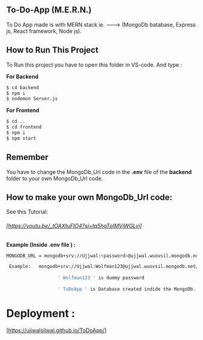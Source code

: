## To-Do-App (M.E.R.N.)
 To Do App made is with MERN stack ie. ---> (MongoDb batabase, Express js, React framework, Node js).

## How to Run This Project
To Run this project you have to open this folder in VS-code. And type :

**For Backend**
```sh
$ cd backend
$ npm i
$ nodemon Server.js
```

**For Frontend**
```sh
$ cd ..
$ cd frontend
$ npm i 
$ npm start
```

## Remember 
You have to change the MongoDb_Url code in the **.env** file of the **backend** folder to your own MongoDb_Url code.

## How to make your own MongoDb_Url code:
See this Tutorial:

###### [https://youtu.be/_tOAXtuFIO4?si=tq5hqToIMViWGLvi]

**Example (Inside .env file ) :**
```sh
MONGODB_URL = mongodb+srv://Ujjwal:<password>@ujjwal.wuovsil.mongodb.net/?retryWrites=true&w=majority

 Example:   mongodb+srv://Ujjwal:Wolfman123@ujjwal.wuovsil.mongodb.net/ToDoApp?retryWrites=true&w=majority
 
                   ' Wolfman123 ' is dummy password
                   
                   ' ToDoApp ' is Database created indide the MongoDb.
```

# Deployment : 
[https://ujjwalsilwal.github.io/ToDoApp/]
